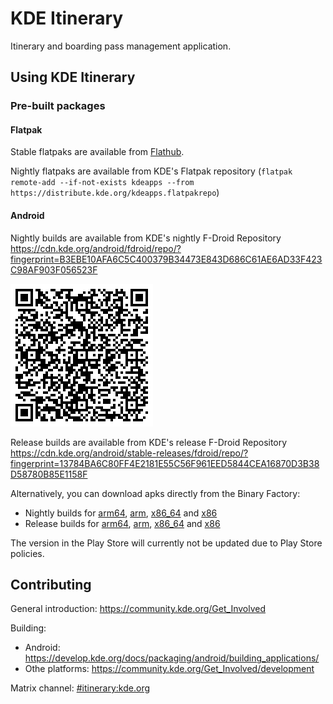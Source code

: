 # KDE Itinerary

Itinerary and boarding pass management application.

## Using KDE Itinerary

### Pre-built packages

#### Flatpak

Stable flatpaks are available from [Flathub](https://flathub.org/apps/details/org.kde.itinerary).

Nightly flatpaks are available from KDE's Flatpak repository (`flatpak remote-add --if-not-exists kdeapps --from https://distribute.kde.org/kdeapps.flatpakrepo`)

#### Android

Nightly builds are available from KDE's nightly F-Droid Repository https://cdn.kde.org/android/fdroid/repo/?fingerprint=B3EBE10AFA6C5C400379B34473E843D686C61AE6AD33F423C98AF903F056523F

![Link to KDE's nightly build F-Droid repository](nightly-build-fdroid-repo-link.png)

Release builds are available from KDE's release F-Droid Repository
https://cdn.kde.org/android/stable-releases/fdroid/repo/?fingerprint=13784BA6C80FF4E2181E55C56F961EED5844CEA16870D3B38D58780B85E1158F

Alternatively, you can download apks directly from the Binary Factory:
 - Nightly builds for [arm64](https://binary-factory.kde.org/view/Android/job/Itinerary_Nightly_android-arm64/), [arm](https://binary-factory.kde.org/view/Android/job/Itinerary_Nightly_android-arm/), [x86_64](https://binary-factory.kde.org/view/Android/job/Itinerary_Nightly_android-x86_64/) and [x86](https://binary-factory.kde.org/view/Android/job/Itinerary_Nightly_android-x86/)
  - Release builds for [arm64](https://binary-factory.kde.org/view/Android/job/Itinerary_Release_android-arm64/), [arm](https://binary-factory.kde.org/view/Android/job/Itinerary_Release_android-arm/), [x86_64](https://binary-factory.kde.org/view/Android/job/Itinerary_Release_android-x86_64/) and [x86](https://binary-factory.kde.org/view/Android/job/Itinerary_Release_android-x86/)

The version in the Play Store will currently not be updated due to Play Store policies.

## Contributing

General introduction: https://community.kde.org/Get_Involved

Building:
- Android: https://develop.kde.org/docs/packaging/android/building_applications/
- Othe platforms: https://community.kde.org/Get_Involved/development

Matrix channel: [#itinerary:kde.org](https://matrix.to/#/#itinerary:kde.org)

